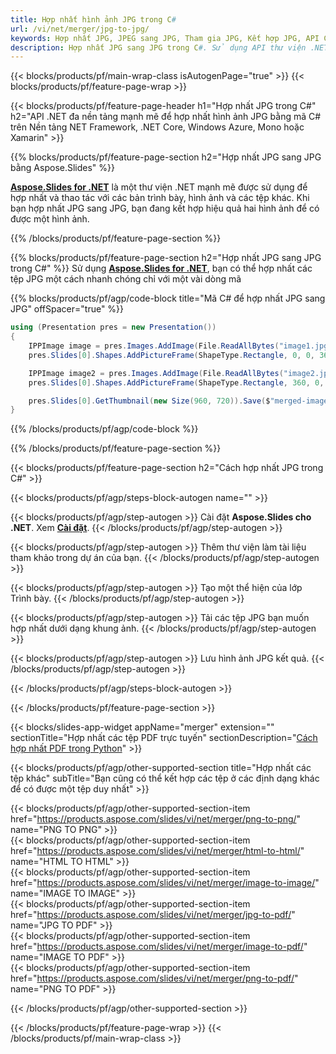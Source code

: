 ```yaml
---
title: Hợp nhất hình ảnh JPG trong C#
url: /vi/net/merger/jpg-to-jpg/
keywords: Hợp nhất JPG, JPEG sang JPG, Tham gia JPG, Kết hợp JPG, API C#, Thư viện .NET
description: Hợp nhất JPG sang JPG trong C#. Sử dụng API thư viện .NET để kết hợp các tệp JPG
---
```


{{< blocks/products/pf/main-wrap-class isAutogenPage="true" >}}
{{< blocks/products/pf/feature-page-wrap >}}

{{< blocks/products/pf/feature-page-header h1="Hợp nhất JPG trong C#" h2="API .NET đa nền tảng mạnh mẽ để hợp nhất hình ảnh JPG bằng mã C# trên Nền tảng NET Framework, .NET Core, Windows Azure, Mono hoặc Xamarin" >}}

{{% blocks/products/pf/feature-page-section h2="Hợp nhất JPG sang JPG bằng Aspose.Slides" %}}

[**Aspose.Slides for .NET**](https://products.aspose.com/slides/vi/net/) là một thư viện .NET mạnh mẽ được sử dụng để hợp nhất và thao tác với các bản trình bày, hình ảnh và các tệp khác. Khi bạn hợp nhất JPG sang JPG, bạn đang kết hợp hiệu quả hai hình ảnh để có được một hình ảnh.

{{% /blocks/products/pf/feature-page-section %}}




{{% blocks/products/pf/feature-page-section  h2="Hợp nhất JPG sang JPG trong C#" %}}
Sử dụng [**Aspose.Slides for .NET**](https://products.aspose.com/slides/vi/net/), bạn có thể hợp nhất các tệp JPG một cách nhanh chóng chỉ với một vài dòng mã

{{% blocks/products/pf/agp/code-block title="Mã C# để hợp nhất JPG sang JPG" offSpacer="true" %}}
```cs
using (Presentation pres = new Presentation())
{
    IPPImage image = pres.Images.AddImage(File.ReadAllBytes("image1.jpg"));
    pres.Slides[0].Shapes.AddPictureFrame(ShapeType.Rectangle, 0, 0, 360, 540, image);

    IPPImage image2 = pres.Images.AddImage(File.ReadAllBytes("image2.jpg"));
    pres.Slides[0].Shapes.AddPictureFrame(ShapeType.Rectangle, 360, 0, 360, 540, image2);

    pres.Slides[0].GetThumbnail(new Size(960, 720)).Save($"merged-image.jpg", ImageFormat.Jpeg);
}
```
{{% /blocks/products/pf/agp/code-block %}}

{{% /blocks/products/pf/feature-page-section %}}




{{< blocks/products/pf/feature-page-section  h2="Cách hợp nhất JPG trong C#" >}}


{{< blocks/products/pf/agp/steps-block-autogen name="" >}}


{{< blocks/products/pf/agp/step-autogen >}}
Cài đặt **Aspose.Slides cho .NET**. Xem [**Cài đặt**](https://docs.aspose.com/slides/net/installation/).
{{< /blocks/products/pf/agp/step-autogen >}}

{{< blocks/products/pf/agp/step-autogen >}}
Thêm thư viện làm tài liệu tham khảo trong dự án của bạn.
{{< /blocks/products/pf/agp/step-autogen >}}

{{< blocks/products/pf/agp/step-autogen >}}
Tạo một thể hiện của lớp Trình bày.
{{< /blocks/products/pf/agp/step-autogen >}}

{{< blocks/products/pf/agp/step-autogen >}}
Tải các tệp JPG bạn muốn hợp nhất dưới dạng khung ảnh.
{{< /blocks/products/pf/agp/step-autogen >}}

{{< blocks/products/pf/agp/step-autogen >}}
Lưu hình ảnh JPG kết quả.
{{< /blocks/products/pf/agp/step-autogen >}}


{{< /blocks/products/pf/agp/steps-block-autogen >}}


{{< /blocks/products/pf/feature-page-section >}}




{{< blocks/slides-app-widget  appName="merger" extension="" sectionTitle="Hợp nhất các tệp PDF trực tuyến" sectionDescription="[Cách hợp nhất PDF trong Python](https://products.aspose.com/slides/vi/python-net/merge/pdf/)" >}}

{{< blocks/products/pf/agp/other-supported-section title="Hợp nhất các tệp khác" subTitle="Bạn cũng có thể kết hợp các tệp ở các định dạng khác để có được một tệp duy nhất" >}}
  
{{< blocks/products/pf/agp/other-supported-section-item href="https://products.aspose.com/slides/vi/net/merger/png-to-png/" name="PNG TO PNG" >}}  
{{< blocks/products/pf/agp/other-supported-section-item href="https://products.aspose.com/slides/vi/net/merger/html-to-html/" name="HTML TO HTML" >}}  
{{< blocks/products/pf/agp/other-supported-section-item href="https://products.aspose.com/slides/vi/net/merger/image-to-image/" name="IMAGE TO IMAGE" >}}  
{{< blocks/products/pf/agp/other-supported-section-item href="https://products.aspose.com/slides/vi/net/merger/jpg-to-pdf/" name="JPG TO PDF" >}}  
{{< blocks/products/pf/agp/other-supported-section-item href="https://products.aspose.com/slides/vi/net/merger/image-to-pdf/" name="IMAGE TO PDF" >}}  
{{< blocks/products/pf/agp/other-supported-section-item href="https://products.aspose.com/slides/vi/net/merger/png-to-pdf/" name="PNG TO PDF" >}}  
  


{{< /blocks/products/pf/agp/other-supported-section >}}

{{< /blocks/products/pf/feature-page-wrap >}}
{{< /blocks/products/pf/main-wrap-class >}}